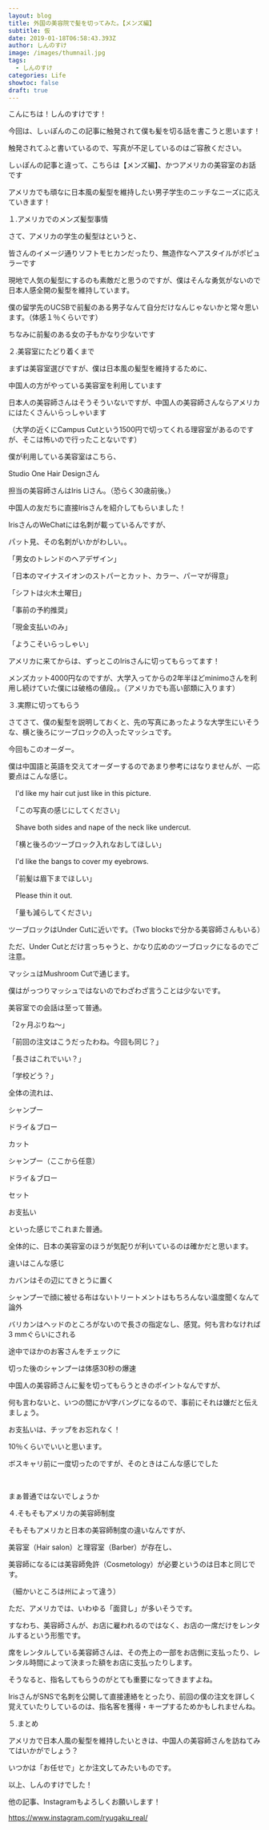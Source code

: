 ```yaml
---
layout: blog
title: 外国の美容院で髪を切ってみた。【メンズ編】
subtitle: 仮
date: 2019-01-18T06:58:43.393Z
author: しんのすけ
image: /images/thumnail.jpg
tags:
  - しんのすけ
categories: Life
showtoc: false
draft: true
---
```

こんにちは！しんのすけです！



今回は、しぃぽんのこの記事に触発されて僕も髪を切る話を書こうと思います！





触発されてふと書いているので、写真が不足しているのはご容赦ください。







しぃぽんの記事と違って、こちらは【メンズ編】、かつアメリカの美容室のお話です



アメリカでも頑なに日本風の髪型を維持したい男子学生のニッチなニーズに応えていきます！











１.アメリカでのメンズ髪型事情





さて、アメリカの学生の髪型はというと、



皆さんのイメージ通りソフトモヒカンだったり、無造作なヘアスタイルがポピュラーです







現地で人気の髪型にするのも素敵だと思うのですが、僕はそんな勇気がないので日本人感全開の髪型を維持しています。







僕の留学先のUCSBで前髪のある男子なんて自分だけなんじゃないかと常々思います。（体感１％くらいです）







ちなみに前髪のある女の子もかなり少ないです







２.美容室にたどり着くまで





まずは美容室選びですが、僕は日本風の髪型を維持するために、



中国人の方がやっている美容室を利用しています







日本人の美容師さんはそうそういないですが、中国人の美容師さんならアメリカにはたくさんいらっしゃいます







（大学の近くにCampus Cutという1500円で切ってくれる理容室があるのですが、そこは怖いので行ったことないです）







僕が利用している美容室はこちら、







Studio One Hair Designさん







担当の美容師さんはIris Liさん。（恐らく30歳前後。）







中国人の友だちに直接Irisさんを紹介してもらいました！







IrisさんのWeChatには名刺が載っているんですが、



パット見、その名刺がいかがわしい。。







「男女のトレンドのヘアデザイン」



 



「日本のマイナスイオンのストパーとカット、カラー、パーマが得意」



「シフトは火木土曜日」



「事前の予約推奨」



「現金支払いのみ」



「ようこそいらっしゃい」







アメリカに来てからは、ずっとこのIrisさんに切ってもらってます！







メンズカット4000円なのですが、大学入ってからの2年半ほどminimoさんを利用し続けていた僕には破格の値段。。（アメリカでも高い部類に入ります）







３.実際に切ってもらう





さてさて、僕の髪型を説明しておくと、先の写真にあったような大学生にいそうな、横と後ろにツーブロックの入ったマッシュです。







今回もこのオーダー。







僕は中国語と英語を交えてオーダーするのであまり参考にはなりませんが、一応要点はこんな感じ。







　I'd like my hair cut just like in this picture.

　「この写真の感じにしてください」



　Shave both sides and nape of the neck like undercut.

　「横と後ろのツーブロック入れなおしてほしい」



　I'd like the bangs to cover my eyebrows.

　「前髪は眉下までほしい」



　Please thin it out.

　「量も減らしてください」





ツーブロックはUnder Cutに近いです。（Two blocksで分かる美容師さんもいる）



ただ、Under Cutとだけ言っちゃうと、かなり広めのツーブロックになるのでご注意。



マッシュはMushroom Cutで通じます。



僕はがっつりマッシュではないのでわざわざ言うことは少ないです。













美容室での会話は至って普通。

「2ヶ月ぶりね～」

「前回の注文はこうだったわね。今回も同じ？」

「長さはこれでいい？」

「学校どう？」





全体の流れは、

シャンプー

ドライ＆ブロー

カット

シャンプー（ここから任意）

ドライ＆ブロー

セット

お支払い

といった感じでこれまた普通。





全体的に、日本の美容室のほうが気配りが利いているのは確かだと思います。





違いはこんな感じ

カバンはその辺にてきとうに置く

シャンプーで顔に被せる布はないトリートメントはもちろんない温度聞くなんて論外

バリカンはヘッドのところがないので長さの指定なし、感覚。何も言わなければ3 mmぐらいにされる

途中でほかのお客さんをチェックに

切った後のシャンプーは体感30秒の爆速





中国人の美容師さんに髪を切ってもらうときのポイントなんですが、

何も言わないと、いつの間にかV字バングになるので、事前にそれは嫌だと伝えましょう。





お支払いは、チップをお忘れなく！

10％くらいでいいと思います。





ボスキャリ前に一度切ったのですが、そのときはこんな感じでした

​







まぁ普通ではないでしょうか











４.そもそもアメリカの美容師制度





そもそもアメリカと日本の美容師制度の違いなんですが、







美容室（Hair salon）と理容室（Barber）が存在し、



美容師になるには美容師免許（Cosmetology）が必要というのは日本と同じです。



（細かいところは州によって違う）







ただ、アメリカでは、いわゆる「面貸し」が多いそうです。



すなわち、美容師さんが、お店に雇われるのではなく、お店の一席だけをレンタルするという形態です。







席をレンタルしている美容師さんは、その売上の一部をお店側に支払ったり、レンタル時間によって決まった額をお店に支払ったりします。







そうなると、指名してもらうのがとても重要になってきますよね。



IrisさんがSNSで名刺を公開して直接連絡をとったり、前回の僕の注文を詳しく覚えていたりしているのは、指名客を獲得・キープするためかもしれませんね。







５.まとめ









アメリカで日本人風の髪型を維持したいときは、中国人の美容師さんを訪ねてみてはいかがでしょう？







いつかは「お任せで」とか注文してみたいものです。







以上、しんのすけでした！







他の記事、Instagramもよろしくお願いします！



https://www.instagram.com/ryugaku_real/
